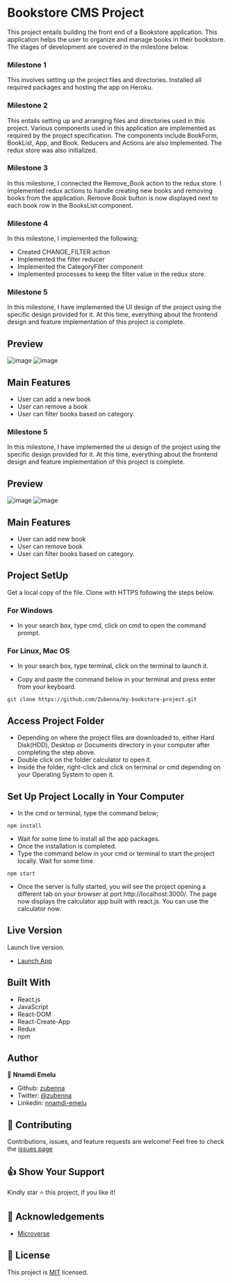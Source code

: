 # Bookstore CMS Project
This project entails building the front end of a Bookstore application. This application helps the user to organize and manage books in their bookstore. The stages of development are covered in the milestone below.

### Milestone 1
This involves setting up the project files and directories. Installed all required packages and hosting the app on Heroku.

### Milestone 2
This entails setting up and arranging files and directories used in this project. Various components used in this application are implemented as required by the project specification. The components include BookForm, BookList, App, and Book. Reducers and Actions are also implemented. The redux store was also initialized.

### Milestone 3
In this milestone, I connected the Remove_Book action to the redux store.
I implemented redux actions to handle creating new books and removing books from the application. Remove Book button is now displayed next to each book row in the BooksList component.

### Milestone 4
In this milestone, I implemented the following;
- Created CHANGE_FILTER action
- Implemented the filter reducer
- Implemented the CategoryFilter component
- Implemented processes to keep the filter value in the redux store.

### Milestone 5
In this milestone, I have implemented the UI design of the project using the specific design provided for it. At this time, everything about the frontend design and feature implementation of this project is complete. 

## Preview
![image](images/bookstore-1.png)
![image](images/bookstore.png)

## Main Features
- User can add a new book
- User can remove a book
- User can filter books based on category.

### Milestone 5
In this milestone, I have implemented the ui design of the project using the specific design provided for it. At this time, everything about the frontend design and feature implementation of this project is complete. 

## Preview
![image](images/bookstore-1.png)
![image](images/bookstore.png)

## Main Features
- User can add new book
- User can remove book
- User can filter books based on category.

## Project SetUp
Get a local copy of the file. Clone with HTTPS following the steps below.

### For Windows
- In your search box, type cmd, click on cmd to open the command prompt.

### For Linux, Mac OS
- In your search box, type terminal, click on the terminal to launch it.

- Copy and paste the command below in your terminal and press enter from your keyboard.
```
git clone https://github.com/Zubenna/my-bookstore-project.git
```
## Access Project Folder 
- Depending on where the project files are downloaded to, either Hard Disk(HDD), Desktop or Documents directory in your computer after completing the step above.
- Double click on the folder calculator to open it.
- Inside the folder, right-click and click on terminal or cmd depending on your Operating System to open it.

## Set Up Project Locally in Your Computer
- In the cmd or terminal, type the command below;
```
npm install
```
- Wait for some time to install all the app packages.
- Once the installation is completed.
- Type the command below in your cmd or terminal to start the project locally. Wait for some time.
```
npm start
```
- Once the server is fully started, you will see the project opening a different tab on your browser at port http://localhost:3000/. The page now displays the calculator app built with react.js. You can use the calculator now.


## Live Version
Launch live version.
- [Launch App](https://zubenna-bookstore.herokuapp.com/)

## Built With
- React.js
- JavaScript
- React-DOM
- React-Create-App
- Redux
- npm

## Author
👤 **Nnamdi Emelu**
- Github: [zubenna](https://github.com/zubenna)
- Twitter: [@zubenna](https://twitter.com/zubenna)
- Linkedin: [nnamdi-emelu](https://www.linkedin.com/in/nnamdi-emelu/)

## 🤝 Contributing
Contributions, issues, and feature requests are welcome!
Feel free to check the [issues page](https://github.com/Zubenna/my-bookstore-project/issues)

## 👍 Show Your Support
Kindly star ⭐️ this project, if you like it!

## :clap: Acknowledgements
- [Microverse](https://www.microverse.org/)

## 📝 License
This project is [MIT](LICENSE) licensed.
